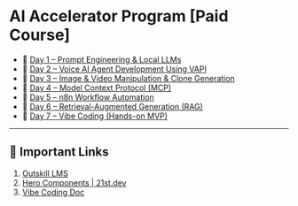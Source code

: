 # AI Accelerator Program [Paid Course]

- 📄 [Day 1 – Prompt Engineering & Local LLMs](docs/day1.md)
- 📄 [Day 2 – Voice AI Agent Development Using VAPI](docs/day2.md)
- 📄 [Day 3 – Image & Video Manipulation & Clone Generation](docs/day3.md)
- 📄 [Day 4 – Model Context Protocol (MCP)](docs/day4.md)
- 📄 [Day 5 – n8n Workflow Automation](docs/day5.md)
- 📄 [Day 6 – Retrieval-Augmented Generation (RAG)](docs/day6.md)
- 📄 [Day 7 – Vibe Coding (Hands-on MVP)](docs/day7.md)

---

## 🔗 Important Links

1. [Outskill LMS](YOUR-LINK)
2. [Hero Components | 21st.dev](YOUR-LINK)
3. [Vibe Coding Doc](YOUR-LINK)